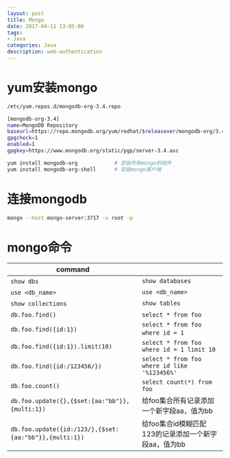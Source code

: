 ```yaml
---
layout: post
title: Mongo
date: 2017-04-11 13:05:00
tags:
- Java
categories: Java
description: web-authentication
---
```



# yum安装mongo
```bash
/etc/yum.repos.d/mongodb-org-3.4.repo
```

```bash
[mongodb-org-3.4]
name=MongoDB Repository
baseurl=https://repo.mongodb.org/yum/redhat/$releasever/mongodb-org/3.4/x86_64/
gpgcheck=1
enabled=1
gpgkey=https://www.mongodb.org/static/pgp/server-3.4.asc
```

```bash
yum install mongodb-org            # 安装所有mongo的组件
yum install mongodb-org-shell      # 安装mongo客户端
```

# 连接mongodb
```bash
mongo --host mongo-server:3717 -u root -p
```


# mongo命令
|                command                                      |                                                       |
| ----------------------------------------------------------- | ----------------------------------------------------- |
| `show dbs`                                                  | `show databases`                                      |
| `use <db_name>`                                             | `use <db_name>`                                       |
| `show collections`                                          | `show tables`                                         |
| `db.foo.find()`                                             | `select * from foo`                                   |
| `db.foo.find({id:1})`                                       | `select * from foo where id = 1`                      |
| `db.foo.find({id:1}).limit(10)`                             | `select * from foo where id = 1 limit 10`             |
| `db.foo.find({id:/123456/})`                                | `select * from foo where id like '%123456%'`          |
| `db.foo.count()`                                            | `select count(*) from foo`                            |
| `db.foo.update({},{$set:{aa:"bb"}},{multi:1})`              | 给foo集合所有记录添加一个新字段aa，值为bb                   |
| `db.foo.update({id:/123/},{$set:{aa:"bb"}},{multi:1})`      | 给foo集合id模糊匹配123的记录添加一个新字段aa，值为bb         |
